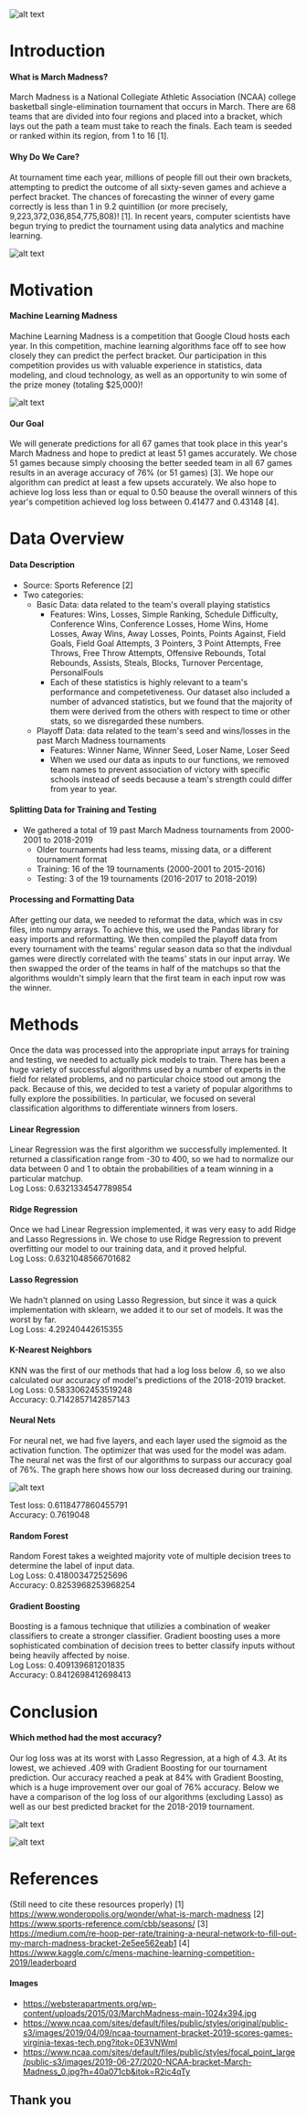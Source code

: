 ![alt text](https://websterapartments.org/wp-content/uploads/2015/03/MarchMadness-main-1024x394.jpg)

# Introduction

#### What is March Madness?
March Madness is a National Collegiate Athletic Association (NCAA) college basketball single-elimination tournament that occurs in March. There are 68 teams that are divided into four regions and placed into a bracket, which lays out the path a team must take to reach the finals. Each team is seeded or ranked within its region, from 1 to 16 [1].

#### Why Do We Care?
At tournament time each year, millions of people fill out their own brackets, attempting to predict the outcome of all sixty-seven games and achieve a perfect bracket. The chances of forecasting the winner of every game correctly is less than 1 in 9.2 quintillion (or more precisely, 9,223,372,036,854,775,808)! [1].  In recent years, computer scientists have begun trying to predict the tournament using data analytics and machine learning.

![alt text](https://www.ncaa.com/sites/default/files/public/styles/original/public-s3/images/2019/04/09/ncaa-tournament-bracket-2019-scores-games-virginia-texas-tech.png?itok=0E3VNWmI)

# Motivation
#### Machine Learning Madness

Machine Learning Madness is a competition that Google Cloud hosts each year. In this competition, machine learning algorithms face off to see how closely they can predict the perfect bracket.  Our participation in this competition provides us with valuable experience in statistics, data modeling, and cloud technology, as well as an opportunity to win some of the prize money (totaling $25,000)!  

![alt text](https://storage.googleapis.com/kaggle-competitions/kaggle/4862/media/bball-logo.png)

#### Our Goal
We will generate predictions for all 67 games that took place in this year's March Madness and hope to predict at least 51 games accurately.  We chose 51 games because simply choosing the better seeded team in all 67 games results in an average accuracy of 76% (or 51 games) [3].  We hope our algorithm can predict at least a few upsets accurately. We also hope to achieve log loss less than or equal to 0.50 beause the overall winners of this year's competition achieved log loss between 0.41477 and 0.43148 [4].

# Data Overview

#### Data Description
- Source: Sports Reference [2]
- Two categories:
    - Basic Data: data related to the team's overall playing statistics
        - Features: Wins, Losses, Simple Ranking, Schedule Difficulty, Conference Wins, Conference Losses, Home Wins,                   Home Losses, Away Wins, Away Losses, Points, Points Against, Field Goals, Field Goal Attempts, 3 Pointers, 3 Point             Attempts, Free Throws, Free Throw Attempts, Offensive Rebounds, Total Rebounds, Assists, Steals, Blocks, Turnover             Percentage, PersonalFouls  
        - Each of these statistics is highly relevant to a team's performance and competetiveness. Our dataset also included a           number of advanced statistics, but we found that the majority of them were derived from the others with respect to             time or other stats, so we disregarded these numbers. 
    - Playoff Data: data related to the team's seed and wins/losses in the past March Madness tournaments
        - Features: Winner Name, Winner Seed, Loser Name, Loser Seed
        - When we used our data as inputs to our functions, we removed team names to prevent association of victory with                 specific schools instead of seeds because a team's strength could differ from year to year. 

#### Splitting Data for Training and Testing
- We gathered a total of 19 past March Madness tournaments from 2000-2001 to 2018-2019
    - Older tournaments had less teams, missing data, or a different tournament format
    - Training: 16 of the 19 tournaments (2000-2001 to 2015-2016)
    - Testing: 3 of the 19 tournaments (2016-2017 to 2018-2019)

#### Processing and Formatting Data
After getting our data, we needed to reformat the data, which was in csv files, into numpy arrays. To achieve this, we used the Pandas library for easy imports and reformatting. We then compiled the playoff data from every tournament with the teams' regular season data so that the indivdual games were directly correlated with the teams' stats in our input array. We then swapped the order of the teams in half of the matchups so that the algorithms wouldn't simply learn that the first team in each input row was the winner. 

# Methods
Once the data was processed into the appropriate input arrays for training and testing, we needed to actually pick models to train. There has been a huge variety of successful algorithms used by a number of experts in the field for related problems, and no particular choice stood out among the pack. Because of this, we decided to test a variety of popular algorithms to fully explore the possibilities. In particular, we focused on several classification algorithms to differentiate winners from losers.

#### Linear Regression
Linear Regression was the first algorithm we successfully implemented. It returned a classification range from -30 to 400, so we had to normalize our data between 0 and 1 to obtain the probabilities of a team winning in a particular matchup.  
Log Loss: 0.6321334547789854

#### Ridge Regression
Once we had Linear Regression implemented, it was very easy to add Ridge and Lasso Regressions in. We chose to use Ridge Regression to prevent overfitting our model to our training data, and it proved helpful.  
Log Loss: 0.6321048566701682 

#### Lasso Regression
We hadn't planned on using Lasso Regression, but since it was a quick implementation with sklearn, we added it to our set of models. It was the worst by far.  
Log Loss: 4.29240442615355

#### K-Nearest Neighbors
KNN was the first of our methods that had a log loss below .6, so we also calculated our accuracy of model's predictions of the 2018-2019 bracket.  
Log Loss:  0.5833062453519248  
Accuracy: 0.7142857142857143

#### Neural Nets
For neural net, we had five layers, and each layer used the sigmoid as the activation function. The optimizer that was used for the model was adam. The neural net was the first of our algorithms to surpass our accuracy goal of 76%. The graph here shows how our loss decreased during our training. 

![alt text](/graphs/nnlogloss.png)  

Test loss: 0.6118477860455791  
Accuracy: 0.7619048

#### Random Forest  
Random Forest takes a weighted majority vote of multiple decision trees to determine the label of input data.  
Log Loss: 0.418003472525696  
Accuracy: 0.8253968253968254  

#### Gradient Boosting  
Boosting is a famous technique that utilizies a combination of weaker classifiers to create a stronger classifier. Gradient boosting uses a more sophisticated combination of decision trees to better classify inputs without being heavily affected by noise.  
Log Loss: 0.409139681201835  
Accuracy: 0.8412698412698413  

# Conclusion

#### Which method had the most accuracy?
Our log loss was at its worst with Lasso Regression, at a high of 4.3. At its lowest, we achieved .409 with Gradient Boosting for our tournament prediction. Our accuracy reached a peak at 84% with Gradient Boosting, which is a huge improvement over our goal of 76% accuracy. Below we have a comparison of the log loss of our algorithms (excluding Lasso) as well as our best predicted bracket for the 2018-2019 tournament. 

![alt text](/graphs/methodcomparison.png)

![alt text](./Bracket.png)

# References
(Still need to cite these resources properly)
[1] https://www.wonderopolis.org/wonder/what-is-march-madness
[2] https://www.sports-reference.com/cbb/seasons/
[3] https://medium.com/re-hoop-per-rate/training-a-neural-network-to-fill-out-my-march-madness-bracket-2e5ee562eab1
[4] https://www.kaggle.com/c/mens-machine-learning-competition-2019/leaderboard

#### Images
- https://websterapartments.org/wp-content/uploads/2015/03/MarchMadness-main-1024x394.jpg
- https://www.ncaa.com/sites/default/files/public/styles/original/public-s3/images/2019/04/09/ncaa-tournament-bracket-2019-scores-games-virginia-texas-tech.png?itok=0E3VNWmI
- https://www.ncaa.com/sites/default/files/public/styles/focal_point_large/public-s3/images/2019-06-27/2020-NCAA-bracket-March-Madness_0.jpg?h=40a071cb&itok=R2ic4qTy


## Thank you
